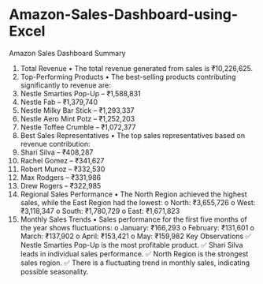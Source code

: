 # Amazon-Sales-Dashboard-using-Excel

Amazon Sales Dashboard Summary
1. Total Revenue
•	The total revenue generated from sales is ₹10,226,625.
2. Top-Performing Products
•	The best-selling products contributing significantly to revenue are:
1.	Nestle Smarties Pop-Up – ₹1,588,831
2.	Nestle Fab – ₹1,379,740
3.	Nestle Milky Bar Stick – ₹1,293,337
4.	Nestle Aero Mint Potz – ₹1,252,203
5.	Nestle Toffee Crumble – ₹1,072,377
3. Best Sales Representatives
•	The top sales representatives based on revenue contribution:
1.	Shari Silva – ₹408,287
2.	Rachel Gomez – ₹341,627
3.	Robert Munoz – ₹332,530
4.	Max Rodgers – ₹331,986
5.	Drew Rogers – ₹322,985
4. Regional Sales Performance
•	The North Region achieved the highest sales, while the East Region had the lowest:
o	North: ₹3,655,726
o	West: ₹3,118,347
o	South: ₹1,780,729
o	East: ₹1,671,823
5. Monthly Sales Trends
•	Sales performance for the first five months of the year shows fluctuations:
o	January: ₹166,293
o	February: ₹131,601
o	March: ₹137,902
o	April: ₹153,421
o	May: ₹159,982
Key Observations
✅ Nestle Smarties Pop-Up is the most profitable product.
✅ Shari Silva leads in individual sales performance.
✅ North Region is the strongest sales region.
✅ There is a fluctuating trend in monthly sales, indicating possible seasonality.


